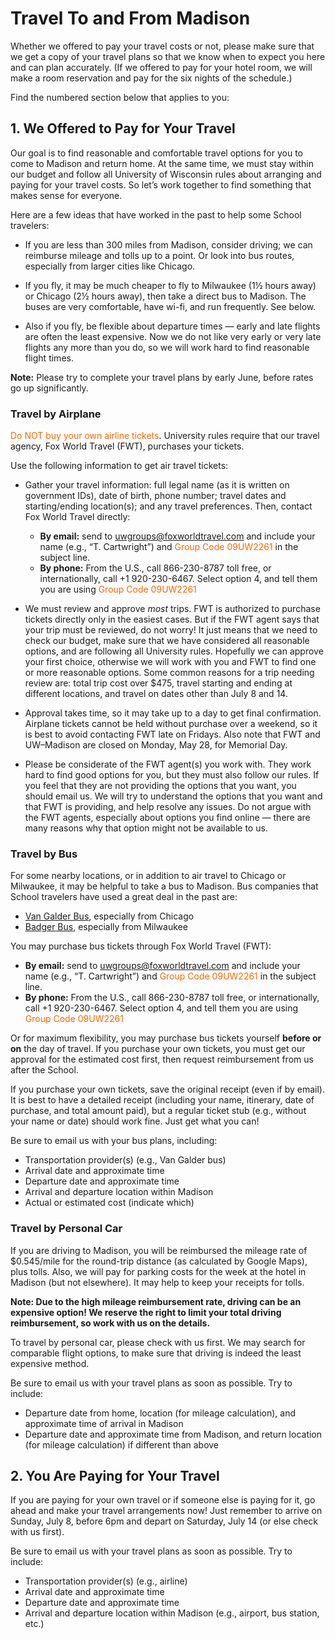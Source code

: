 # Travel To and From Madison

Whether we offered to pay your travel costs or not, please make sure that we get a copy of your travel plans so that we
know when to expect you here and can plan accurately.  (If we offered to pay for your hotel room, we will make a room
reservation and pay for the six nights of the schedule.)

Find the numbered section below that applies to you:

## 1. We Offered to Pay for Your Travel

Our goal is to find reasonable and comfortable travel options for you to come to Madison and return home.  At the same
time, we must stay within our budget and follow all University of Wisconsin rules about arranging and paying for your
travel costs.  So let&rsquo;s work together to find something that makes sense for everyone.

Here are a few ideas that have worked in the past to help some School travelers:

- If you are less than 300 miles from Madison, consider driving; we can reimburse mileage and tolls up to a point.  Or
  look into bus routes, especially from larger cities like Chicago.

- If you fly, it may be much cheaper to fly to Milwaukee (1½ hours away) or Chicago (2½ hours away), then take a direct
  bus to Madison.  The buses are very comfortable, have wi-fi, and run frequently.  See below.

- Also if you fly, be flexible about departure times — early and late flights are often the least expensive.  Now we do
  not like very early or very late flights any more than you do, so we will work hard to find reasonable flight times.

**Note:** Please try to complete your travel plans by early June, before rates go up significantly.

### Travel by Airplane

<span style="color: #FF6600;">Do NOT buy your own airline tickets</span>.  University rules require that our travel
agency, Fox World Travel (FWT), purchases your tickets.

Use the following information to get air travel tickets:

- Gather your travel information: full legal name (as it is written on government IDs), date of birth, phone number;
  travel dates and starting/ending location(s); and any travel preferences.  Then, contact Fox World Travel directly:
    - **By email:** send to <uwgroups@foxworldtravel.com> and include your name (e.g., &ldquo;T. Cartwright&rdquo;) and
      <span style="color: #FF6600;">Group Code 09UW2261</span> in the subject line.
    - **By phone:** From the U.S., call 866-230-8787 toll free, or internationally, call +1&nbsp;920-230-6467.  Select
      option 4, and tell them you are using <span style="color: #FF6600;">Group Code 09UW2261</span>

- We must review and approve *most* trips.  FWT is authorized to purchase tickets directly only in the easiest cases.
  But if the FWT agent says that your trip must be reviewed, do not worry!  It just means that we need to check our
  budget, make sure that we have considered all reasonable options, and are following all University rules.  Hopefully
  we can approve your first choice, otherwise we will work with you and FWT to find one or more reasonable options.
  Some common reasons for a trip needing review are: total trip cost over $475, travel starting and ending at different
  locations, and travel on dates other than July 8 and 14.

- Approval takes time, so it may take up to a day to get final confirmation.  Airplane tickets cannot be held without
  purchase over a weekend, so it is best to avoid contacting FWT late on Fridays.  Also note that FWT and
  UW&ndash;Madison are closed on Monday, May 28, for Memorial Day.

- Please be considerate of the FWT agent(s) you work with.  They work hard to find good options for you, but they must
  also follow our rules.  If you feel that they are not providing the options that you want, you should email us.  We
  will try to understand the options that you want and that FWT is providing, and help resolve any issues.  Do not argue
  with the FWT agents, especially about options you find online&nbsp;&mdash; there are many reasons why that option
  might not be available to us.

### Travel by Bus

For some nearby locations, or in addition to air travel to Chicago or Milwaukee, it may be helpful to take a bus to
Madison.  Bus companies that School travelers have used a great deal in the past are:

- [Van Galder Bus](https://www.govangalder.com/Schedule/TimeSchedule), especially from Chicago
- [Badger Bus](https://badgerbus.com/), especially from Milwaukee

You may purchase bus tickets through Fox World Travel (FWT):

- **By email:** send to <uwgroups@foxworldtravel.com> and include your name (e.g., &ldquo;T. Cartwright&rdquo;) and
  <span style="color: #FF6600;">Group Code 09UW2261</span> in the subject line.
- **By phone:** From the U.S., call 866-230-8787 toll free, or internationally, call +1&nbsp;920-230-6467.  Select
  option 4, and tell them you are using <span style="color: #FF6600;">Group Code 09UW2261</span>

Or for maximum flexibility, you may purchase bus tickets yourself **before or on** the day of travel.  If you purchase
your own tickets, you must get our approval for the estimated cost first, then request reimbursement from us after the
School.

If you purchase your own tickets, save the original receipt (even if by email).  It is best to have a detailed receipt
(including your name, itinerary, date of purchase, and total amount paid), but a regular ticket stub (e.g., without your
name or date) should work fine.  Just get what you can!

Be sure to email us with your bus plans, including:

- Transportation provider(s) (e.g., Van Galder bus)
- Arrival date and approximate time
- Departure date and approximate time
- Arrival and departure location within Madison
- Actual or estimated cost (indicate which)

### Travel by Personal Car

If you are driving to Madison, you will be reimbursed the mileage rate of $0.545/mile for the round-trip distance (as
calculated by Google Maps), plus tolls.  Also, we will pay for parking costs for the week at the hotel in Madison (but
not elsewhere).  It may help to keep your receipts for tolls.

**Note: Due to the high mileage reimbursement rate, driving can be an expensive option!  We reserve the right to limit
your total driving reimbursement, so work with us on the details.**

To travel by personal car, please check with us first.  We may search for comparable flight options, to make sure that
driving is indeed the least expensive method.

Be sure to email us with your travel plans as soon as possible.  Try to include:

- Departure date from home, location (for mileage calculation), and approximate time of arrival in Madison
- Departure date and approximate time from Madison, and return location (for mileage calculation) if different than above


## 2. You Are Paying for Your Travel

If you are paying for your own travel or if someone else is paying for it, go ahead and make your travel arrangements
now!  Just remember to arrive on Sunday, July 8, before 6pm and depart on Saturday, July 14 (or else check with us
first).

Be sure to email us with your travel plans as soon as possible.  Try to include:

- Transportation provider(s) (e.g., airline)
- Arrival date and approximate time
- Departure date and approximate time
- Arrival and departure location within Madison (e.g., airport, bus station, etc.)
